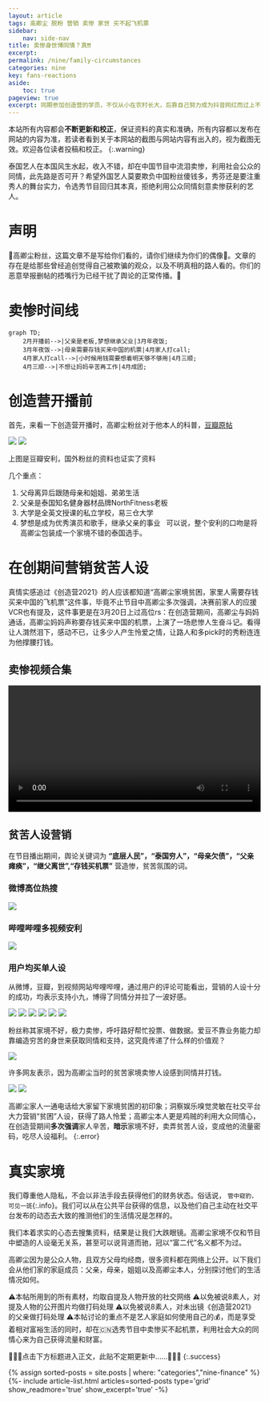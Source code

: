 ```yaml
---
layout: article
tags: 高卿尘 脱粉 营销 卖惨 家世 买不起飞机票
sidebar: 
    nav: side-nav
title: 卖惨身世博同情？真❗️❗️
excerpt: 
permalink: /nine/family-circumstances
categories: nine
key: fans-reactions
aside:
    toc: true
pageview: true
excerpt: 同期参加创造营的学员，不仅从小在农村长大，后靠自己努力成为抖音网红而过上不错生活的中国选手张欣尧；也有同样来自农村家庭的体育生甘望星； 更有追求自己艺人梦想的外卖小哥门胁慎刚。大家均不是来自于富裕的家庭，却无一人在节目中靠渲染身世卖惨来博关注，而是靠着节目中的努力和汗水希望获得观众的认可。高卿尘及其公司，鸡贼的利用国内外信息差以及大众对"出身贫苦的励志追梦人"的天然关注和好感，让社会公众的同情成为其流量和财富密码，这种先路是否可以先开？
---
```


本站所有内容都会**不断更新和校正**，保证资料的真实和准确，所有内容都以发布在网站的内容为准，若读者看到关于本网站的截图与网站内容有出入的，视为截图无效。欢迎各位读者投稿和校正。
{:.warning}

泰国艺人在本国风生水起，收入不错，却在中国节目中流泪卖惨，利用社会公众的同情，此先路是否可开？希望外国艺人莫要欺负中国粉丝傻钱多，秀芬还是要注重秀人的舞台实力，令选秀节目回归其本真，拒绝利用公众同情刻意卖惨获利的艺人。

# 声明

📣高卿尘粉丝，这篇文章不是写给你们看的，请你们继续为你们的偶像💪。文章的存在是给那些曾经追创觉得自己被欺骗的观众，以及不明真相的路人看的。你们的恶意举报删帖的捂嘴行为已经干扰了舆论的正常传播。📣

# 卖惨时间线

```mermaid
graph TD;
    2月开播前-->|父亲是老板,梦想继承父业|3月年夜饭;
    3月年夜饭-->|母亲需要存钱买来中国的机票|4月家人打call;
    4月家人打call-->|小时候用钱需要想着明天够不够用|4月三顺;
    4月三顺-->|不想让妈妈辛苦再工作|4月成团;
```

# 创造营开播前

首先，来看一下创造营开播时，高卿尘粉丝对于他本人的科普，[豆瓣原帖](https://www.douban.com/group/topic/212756522/)

<div class="card">
  <div class="card__image">
    <img class="image" src="../assets/images/nine/nine-family/before-chuang.png"/>
    <img class="image" src="../assets/images/nine/nine-family/before-chuang-02.png"/>
    <div class="card__content">
    <p>上图是豆瓣安利，国外粉丝的资料也证实了资料</p>
  </div>
  </div>
</div>

几个重点： 
1. 父母离异后跟随母亲和姐姐、弟弟生活 
2. 父亲是泰国知名健身器材品牌NorthFitness老板
3. 大学是全英文授课的私立学校，易三仓大学 
4. 梦想是成为优秀演员和歌手，继承父亲的事业
 
可以说，整个安利的口吻是将高卿尘包装成一个家境不错的泰国选手。

# 在创期间营销贫苦人设

真情实感追过《创造营2021》的人应该都知道“高卿尘家境贫困，家里人需要存钱买来中国的飞机票”这件事，毕竟不止节目中高卿尘多次强调，决赛前家人的应援VCR也有提及，这件事更是在3月20日上过高位rs：在创造营期间，高卿尘与妈妈通话，高卿尘妈妈声称要存钱买来中国的机票，上演了一场悲惨人生奋斗记。看得让人潸然泪下，感动不已，让多少人产生怜爱之情，让路人和多pick时的秀粉连连为他撑腰打钱。

## 卖惨视频合集

<video controls width="100%" height="auto">
    <source src="../assets/images/nine/nine-family/video-cut.mp4">
    Sorry, your browser doesn't support embedded videos.
</video>

## 贫苦人设营销

在节目播出期间，舆论关键词为 **“底层人民”，“泰国穷人”，“母亲欠债”，“父亲瘫痪”，“继父离世”,“存钱买机票”** 营造惨，贫苦氛围的词。

### 微博高位热搜

<div class="card">
  <div class="card__image">
    <img class="image" src="../assets/images/nine/nine-family/weibo-01.png"/>
  </div>
</div>

### 哔哩哔哩多视频安利

<div class="card">
  <div class="card__image">
    <img class="image" src="../assets/images/nine/nine-family/bilibili-01.png"/>
  </div>
</div>

### 用户均买单人设

从微博，豆瓣，到视频网站哔哩哔哩，通过用户的评论可能看出，营销的人设十分的成功，均表示支持小九，博得了同情分并拉了一波好感。

<div class="card">
  <div class="card__image">
    <img class="image" src="../assets/images/nine/nine-family/comment-08.jpg"/>
    <img class="image" src="../assets/images/nine/nine-family/comment-09.jpg"/>
    <img class="image" src="../assets/images/nine/nine-family/comment-01.png"/>
    <img class="image" src="../assets/images/nine/nine-family/comment-02.png"/>
    <img class="image" src="../assets/images/nine/nine-family/comment-03.png"/>
    <img class="image" src="../assets/images/nine/nine-family/comment-04.png"/>
  </div>
</div>

粉丝称其家境不好，极力卖惨，呼吁路好帮忙投票、做数据。爱豆不靠业务能力却靠编造穷苦的身世来获取同情和支持，这究竟传递了什么样的价值观？


<div class="card">
  <div class="card__image">
    <img class="image" src="../assets/images/nine/nine-family/comment-07.jpg"/>
  </div>
</div>

许多网友表示，因为高卿尘当时的贫苦家境卖惨人设感到同情并打钱。
<div class="card">
  <div class="card__image">
    <img class="image" src="../assets/images/nine/nine-family/comment-05.jpg"/>
    <img class="image" src="../assets/images/nine/nine-family/comment-06.png"/>
  </div>
</div>

高卿尘家人一通电话给大家留下家境贫困的初印象；洞察娱乐嗅觉灵敏在社交平台大力营销“贫困”人设，获得了路人怜爱；高卿尘本人更是鸡贼的利用大众同情心，在创造营期间**多次强调**家人辛苦，**暗示**家境不好，卖弄贫苦人设，变成他的流量密码，吃尽人设福利。
{:.error}

# 真实家境

我们尊重他人隐私，不会以非法手段去获得他们的财务状态。俗话说，
`管中窥豹，可见一斑`{:.info}。我们可以从在公共平台获得的信息，以及他们自己主动在社交平台发布的动态去大致的推测他们的生活情况是怎样的。

我们本着求实的心态去搜集资料，结果是让我们大跌眼镜。高卿尘家境不仅和节目中塑造的人设毫无关系，甚至可以说背道而驰，冠以“富二代”名义都不为过。

高卿尘因为是公众人物，且双方父母均经商，很多资料都在网络上公开。以下我们会从他们家的家庭成员：父亲，母亲，姐姐以及高卿尘本人，分别探讨他们的生活情况如何。

⚠️本帖所用到的所有素材，均取自提及人物开放的社交网络 
⚠️以免被说8素人，对提及人物的公开图片均做打码处理 
⚠️以免被说8素人，对未出镜《创造营2021》的父亲做打码处理
⚠️本帖讨论的重点不是艺人家庭如何使用自己的💰，而是享受着相对富裕生活的同时，却在🇨🇳选秀节目中卖惨买不起机票，利用社会大众的同情心来为自己获得流量和财富。

🚧🚧🚧点击下方标题进入正文，此贴不定期更新中......🚧🚧🚧
{:.success}

<div class="layout--articles">
  <section class="my-5">
    {% assign sorted-posts = site.posts | where: "categories","nine-finance" %}
    {%- include article-list.html articles=sorted-posts type='grid' show_readmore='true' show_excerpt='true' -%}
  </section>
</div>


